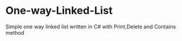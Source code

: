 # One-way-Linked-List
Simple one way linked list written in C# with Print,Delete and Contains method
